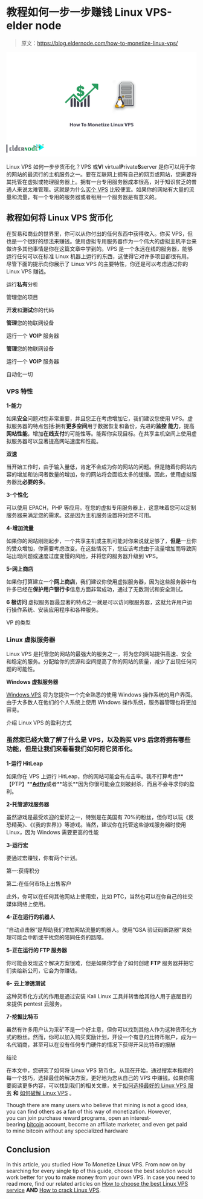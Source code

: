 # 教程如何一步一步赚钱 Linux VPS-elder node

> 原文：<https://blog.eldernode.com/how-to-monetize-linux-vps/>

![How To Monetize Linux VPS](img/187618a5101f381daa5eb61e0faf0899.png)

Linux VPS 如何一步步货币化？VPS 或**V**I virtual**P**rivate**S**server 是你可以用于你的网站的最流行的主机服务之一。要在互联网上拥有自己的网页或网站，您需要将其托管在虚拟或物理服务器上。拥有一台专用服务器成本很高，对于知识贫乏的普通人来说太难管理。这就是为什么[买个 VPS](https://eldernode.com/vps/) 比较便宜。如果你的网站有大量的流量和流量，有一个专用的服务器或者租用一个服务器是有意义的。

## 教程如何将 Linux VPS 货币化

在贸易和商业的世界里，你可以从你付出的任何东西中获得收入。你买 VPS，但也是一个很好的想法来赚钱。使用虚拟专用服务器作为一个伟大的虚拟主机平台来做许多其他事情是你在这篇文章中学到的。VPS 是一个永远在线的服务器，能够运行任何可以在标准 Linux 机器上运行的东西，这使得它对许多项目都很有用。尽管下面的提示向你展示了 Linux VPS 的主要特性，你还是可以考虑通过你的 Linux VPS 赚钱。

运行**私有**分析

管理您的项目

**开发**和**测试**你的代码

**管理**您的物联网设备

运行一个 **VOIP** 服务器

**管理**您的物联网设备

运行一个 **VOIP** 服务器

自动化一切

### VPS 特性

**1-能力**

如果**安全**问题对您非常重要，并且您正在考虑增加它，我们建议您使用 VPS。虚拟服务器的特点包括:拥有**更多空间**用于数据恢复和备份，先进的**监控** **能力**，提高**网站性能**，增加**在线支付**的可能性等。能帮你实现目标。在共享主机空间上使用虚拟服务器可以显著提高网站速度和性能。

**双速**

当开始工作时，由于输入量低，肯定不会成为你的网站的问题。但是随着你网站内容的增加和访问者数量的增加，你的网站将会面临太多的缓慢。因此，使用虚拟服务器比**必要的多**。

**3-个性化**

可以使用 EPACH，PHP 等应用。在您的虚拟专用服务器上，这意味着您可以定制服务器来满足您的需求。这是因为主机服务设置将对您不可用。

**4-增加流量**

如果你的网站刚刚起步，一个共享主机或主机可能对你来说就足够了，**但是**一旦你的受众增加，你需要考虑改变。在这些情况下，您应该考虑由于流量增加而导致网站出现问题或速度过度变慢的风险，并将您的服务器升级到 VPS。

**5-网上商店**

如果你打算建立一个**网上商店**，我们建议你使用虚拟服务器，因为这些服务器中有许多已经在**保护用户银行卡**信息方面非常成功，通过了无数测试和安全测试。

**6 根访问**
虚拟服务器最显著的特点之一就是可以访问根服务器，这就允许用户运行操作系统、安装应用程序和各种服务。

VP 的类型

### **Linux 虚拟服务器**

Linux VPS 是托管您的网站的最强大的服务之一，将为您的网站提供高速、安全和稳定的服务。分配给你的资源和空间提高了你的网站的质量，减少了出现任何问题的可能性。

**Windows 虚拟服务器**

[Windows VPS](https://eldernode.com/windows-vps/) 将为您提供一个完全熟悉的使用 Windows 操作系统的用户界面。由于大多数人在他们的个人系统上使用 Windows 操作系统，服务器管理也将更加容易。

介绍 Linux VPS 的盈利方式

### 虽然您已经大致了解了什么是 VPS，以及购买 VPS 后您将拥有哪些功能，但是让我们来看看我们如何将它货币化。

**1-运行 HitLeap**

如果你在 VPS 上运行 HitLeap，你的网站可能会有点击率。我不打算考虑**【PTP】**[**Adfly**](https://topoffers.com/blog/affiliate-tips/make-money-by-sharing-links-an-adfly-review/#:~:text=AdFly%2C%20also%20referred%20to%20as,their%20service%2C%20product%20or%20content.)或者**站长**因为你很可能会立刻被封杀，而且不会寻求你的盈利。

**2-托管游戏服务器** 

虽然游戏是最受欢迎的爱好之一，特别是在美国有 70%的粉丝，但你可以玩《反恐精英》、《《我的世界》》等游戏。当然，建议你在托管这些游戏服务器时使用 Linux，因为 Windows 需要更高的性能

**3-运行宏**

要通过宏赚钱，你有两个计划。

第一:获得积分

第二:在任何市场上出售客户

此外，你可以在任何其他网站上使用宏，比如 PTC，当然也可以在你自己的社交媒体网络上使用。

**4-正在运行的机器人** 

“自动点击器”是帮助我们增加网站流量的机器人。使用“GSA 验证码断路器”来处理可能会中断或干扰您的陪同任务的路障。

**5-正在运行的 FTP 服务器** 

你可能会发现这个解决方案很难，但是如果你学会了如何创建 **FTP** 服务器并把它们卖给新公司，它会为你赚钱。

**6-** **云上渗透测试**

这种货币化方式的作用是通过安装 Kali Linux 工具并转售给其他人用于底层目的来提供 pentest 云服务。

**7-挖掘比特币**

虽然有许多用户认为采矿不是一个好主意，但你可以找到其他人作为这种货币化方式的粉丝。然而，你可以加入购买奖励计划，开设一个有息的比特币账户，成为一名代销商，甚至可以在没有任何专门硬件的情况下获得开采比特币的报酬

结论

在本文中，您研究了如何将 Linux VPS 货币化。从现在开始，通过搜索本指南的每一个技巧，选择最佳的解决方案，更好地为您从自己的 VPS 中赚钱。如果你需要阅读更多内容，可以找到我们的相关文章，关于[如何选择最好的 Linux VPS 服务](https://blog.eldernode.com/how-to-choose-the-best-linux-vps-service/) **和** [如何破解 Linux VPS](https://blog.eldernode.com/how-to-crack-linux-vps/) 。

Though there are many users who believe that mining is not a good idea, you can find others as a fan of this way of monetization. However, you can join purchase reward programs, open an interest-bearing [bitcoin](https://eldernode.com/bitcoin-vps/) account, become an affiliate marketer, and even get paid to mine bitcoin without any specialized hardware

## Conclusion

In this article, you studied How To Monetize Linux VPS. From now on by searching for every single tip of this guide, choose the best solution would work better for you to make money from your own VPS. In case you need to read more, find our related articles on [How to choose the best Linux VPS service](https://blog.eldernode.com/how-to-choose-the-best-linux-vps-service/) **AND** [How to crack Linux VPS](https://blog.eldernode.com/how-to-crack-linux-vps/).